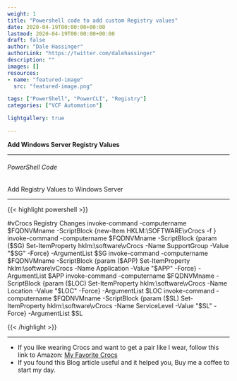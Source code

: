 ```yaml
---
weight: 1
title: "Powershell code to add custom Registry values"
date: 2020-04-19T00:00:00+00:00
lastmod: 2020-04-19T00:00:00+00:00
draft: false
author: "Dale Hassinger"
authorLink: "https://twitter.com/dalehassinger"
description: ""
images: []
resources:
- name: "featured-image"
  src: "featured-image.png"

tags: ["PowerShell", "PowerCLI", "Registry"]
categories: ["VCF Automation"]

lightgallery: true

---
```


**Add Windows Server Registry Values**

<!--more-->

---

###### PowerShell Code

Add Registry Values to Windows Server

---

{{< highlight powershell >}}

#vCrocs Registry Changes
invoke-command -computername $FQDNVMname -ScriptBlock {new-Item HKLM:\SOFTWARE\vCrocs -f }
invoke-command -computername $FQDNVMname -ScriptBlock {param ($SG) Set-ItemProperty hklm:\software\vCrocs -Name SupportGroup -Value "$SG" -Force} -ArgumentList $SG
invoke-command -computername $FQDNVMname -ScriptBlock {param ($APP) Set-ItemProperty hklm:\software\vCrocs -Name Application -Value "$APP" -Force} -ArgumentList $APP
invoke-command -computername $FQDNVMname -ScriptBlock {param ($LOC) Set-ItemProperty hklm:\software\vCrocs -Name Location -Value "$LOC" -Force} -ArgumentList $LOC
invoke-command -computername $FQDNVMname -ScriptBlock {param ($SL) Set-ItemProperty hklm:\software\vCrocs -Name ServiceLevel -Value "$SL" -Force} -ArgumentList $SL

{{< /highlight >}}

---

* If you like wearing Crocs and want to get a pair like I wear, follow this link to Amazon:
<a target="_blank" href="https://www.amazon.com/dp/B001V7Z27W?psc=1&amp;ref=ppx_yo2ov_dt_b_product_details&_encoding=UTF8&tag=vcrocs-20&linkCode=ur2&linkId=fa4c787c9ab59a9b8a54b48c402b8517&camp=1789&creative=9325">My Favorite Crocs</a>  
* If you found this Blog article useful and it helped you, Buy me a coffee to start my day.  

<center>
<script type="text/javascript" src="https://cdnjs.buymeacoffee.com/1.0.0/button.prod.min.js" data-name="bmc-button" data-slug="dalehassinger" data-color="#FFDD00" data-emoji=""  data-font="Cookie" data-text="Buy me a coffee" data-outline-color="#000000" data-font-color="#000000" data-coffee-color="#ffffff" ></script>
</center>
